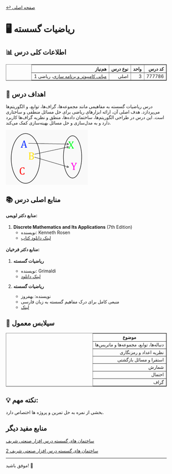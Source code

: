 [↩️ صفحه اصلی](/README.md)

# 🖥️ ریاضیات گسسته

## 📊 اطلاعات کلی درس
<div align="center" style="direction: rtl">
    <table border="1" style="text-align: right;">
        <thead>
            <tr>
                <th>کد درس</th>
                <th>واحد</th>
                <th>نوع درس</th>
                <th>هم‌نیاز</th>
            </tr>
        </thead>
        <tbody>
            <tr>
                <td>777786</td>
                <td>3</td>
                <td>اصلی</td>
                <td><a href="/نیسمال 1/مبانی کامپیوتر و برنامه سازی/README.md">مبانی کامپیوتر و برنامه سازی</a>، ریاضی 1</td>
            </tr>
        </tbody>
    </table>
</div>

## 🎯 اهداف درس
درس ریاضیات گسسته به مفاهیمی مانند مجموعه‌ها، گراف‌ها، توابع، و الگوریتم‌ها می‌پردازد. هدف اصلی آن، ارائه ابزارهای ریاضی برای حل مسائل منطقی و ساختاری است. این درس در طراحی الگوریتم‌ها، ساختمان داده‌ها، منطق و نظریه گراف‌ها کاربرد دارد و به مدل‌سازی و حل مسائل بهینه‌سازی کمک می‌کند.

![gif](تصاویر/gify.gif)


## 📚 منابع اصلی درس

#### منابع دکتر لویمی:
1. **Discrete Mathematics and Its Applications** (7th Edition)
   - نویسنده: Kenneth Rosen 
   - [لینک دانلود کتاب](منابع/rosen_discrete_mathematics_and_its_applications_7th_edition.pdf)

#### منابع دکتر فرخیان:

1. **ریاضیات گسسته** 
   - نویسنده: Grimaldi
   - [لینک دانلود](https://www.konkurcomputer.ir/computer-books/book/%DA%A9%D8%AA%D8%A7%D8%A8-%D8%B1%DB%8C%D8%A7%D8%B6%DB%8C%D8%A7%D8%AA-%DA%AF%D8%B3%D8%B3%D8%AA%D9%87-%DA%AF%D8%B1%DB%8C%D9%85%D8%A7%D9%84%D8%AF%DB%8C.html)

2. **ریاضیات گسسته** 
   - نویسنده: بهفروز
   - منبعی کامل برای درک مفاهیم گسسته به زبان فارسی
   - [لینک](https://behforooz.com/%D8%B1%DB%8C%D8%A7%D8%B6%DB%8C%D8%A7%D8%AA-%DA%AF%D8%B3%D8%B3%D8%AA%D9%87-%D9%88-%D8%A7%D9%84%DA%AF%D9%88%D8%B1%DB%8C%D8%AA%D9%85-%D9%87%D8%A7/)

## 📅 سیلابس معمول
<div align="center" style="direction: rtl">
    <table border="1" style="text-align: right;">
        <thead style="text-align: center;">
            <tr>
                <th>موضوع</th>
            </tr>
        </thead>
        <tbody>
            <tr>
                <td>دنباله‌ها، توابع، مجموعه‌ها و ماتریس‌ها</td>
            </tr>
            <tr>
                <td>نظریه اعداد و رمزنگاری</td>
            </tr>
            <tr>
                <td>استقرا و مسائل بازگشتی</td>
            </tr>
            <tr>
                <td>شمارش</td>
            </tr>
            <tr>
                <td>احتمال</td>
            </tr>
            <tr>
                <td>گراف</td>
            </tr>
        </tbody>
    </table>
</div>


## 💡 نکته مهم:

بخشی از نمره به حل تمرین و پروژه ها اختصاص دارد.


## منابع مفید دیگر
[ساختمان های گسسته درس افزار صنعتی شریف](https://ocw.sharif.ir/course/id/325/%D8%B3%D8%A7%D8%AE%D8%AA%D9%85%D8%A7%D9%86%D9%87%D8%A7%DB%8C-%DA%AF%D8%B3%D8%B3%D8%AA%D9%87)

[ساختمان های گسسته درس افزار صنعتی شریف 2 ](https://ocw.sharif.ir/course/id/318/%D8%B3%D8%A7%D8%AE%D8%AA%D9%85%D8%A7%D9%86%D9%87%D8%A7%DB%8C-%DA%AF%D8%B3%D8%B3%D8%AA%D9%87)

---

موفق باشید! 🚀
